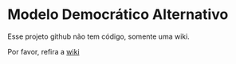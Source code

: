 Modelo Democrático Alternativo
===========================

Esse projeto github não tem código, somente uma wiki.

Por favor, refira a [wiki](https://github.com/mvallebr/ModeloDemocraticoAlternativo/wiki)
